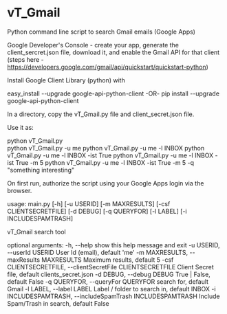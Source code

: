 # vT_Gmail
Python command line script to search Gmail emails (Google Apps)

Google Developer's Console - create your app, generate the client_sercret.json file, download it, and enable the Gmail API for that client (steps here - https://developers.google.com/gmail/api/quickstart/quickstart-python)

Install Google Client Library (python) with 

easy_install --upgrade google-api-python-client
-OR-
pip install --upgrade google-api-python-client

In a directory, copy the vT_Gmail.py file and client_secret.json file.

Use it as:

python vT_Gmail.py<br />
python vT_Gmail.py -u me
python vT_Gmail.py -u me -l INBOX
python vT_Gmail.py -u me -l INBOX -ist True
python vT_Gmail.py -u me -l INBOX -ist True -m 5
python vT_Gmail.py -u me -l INBOX -ist True -m 5 -q "something interesting"

On first run, authorize the script using your Google Apps login via the browser.

usage: main.py [-h] [-u USERID] [-m MAXRESULTS] [-csf CLIENTSECRETFILE] [-d DEBUG] [-q QUERYFOR] [-l LABEL] [-i INCLUDESPAMTRASH]

vT_Gmail search tool

optional arguments:
  -h, --help            show this help message and exit
  -u USERID, --userId USERID
      User Id (email), default 'me'
  -m MAXRESULTS, --maxResults MAXRESULTS
      Maximum results, default 5
  -csf CLIENTSECRETFILE, --clientSecretFile CLIENTSECRETFILE
      Client Secret file, default clients_secret.json
  -d DEBUG, --debug DEBUG
      True | False, default False
  -q QUERYFOR, --queryFor QUERYFOR
      search for, default Gmail
  -l LABEL, --label LABEL
      Label / folder to search in, default INBOX
  -i INCLUDESPAMTRASH, --includeSpamTrash INCLUDESPAMTRASH
      Include Spam/Trash in search, default False
